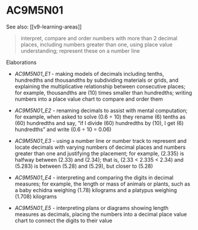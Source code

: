 
# AC9M5N01 

See also: [[v9-learning-areas]]

> interpret, compare and order numbers with more than 2 decimal places, including numbers greater than one, using place value understanding; represent these on a number line

Elaborations


- _AC9M5N01_E1_ - making models of decimals including tenths, hundredths and thousandths by subdividing materials or grids, and explaining the multiplicative relationship between consecutive places; for example, thousandths are \(10\) times smaller than hundredths; writing numbers into a place value chart to compare and order them

- _AC9M5N01_E2_ - renaming decimals to assist with mental computation; for example, when asked to solve \(0.6 ÷ 10\) they rename \(6\) tenths as \(60\) hundredths and say, “if I divide \(60\) hundredths by \(10\), I get \(6\) hundredths” and write \(0.6 ÷ 10 = 0.06\)

- _AC9M5N01_E3_ - using a number line or number track to represent and locate decimals with varying numbers of decimal places and numbers greater than one and justifying the placement; for example, \(2.335\) is halfway between \(2.33\) and \(2.34\); that is, \(2.33 < 2.335 < 2.34\) and \(5.283\) is between \(5.28\) and \(5.29\), but closer to \(5.28\)

- _AC9M5N01_E4_ - interpreting and comparing the digits in decimal measures; for example, the length or mass of animals or plants, such as a baby echidna weighing \(1.78\) kilograms and a platypus weighing \(1.708\) kilograms

- _AC9M5N01_E5_ - interpreting plans or diagrams showing length measures as decimals, placing the numbers into a decimal place value chart to connect the digits to their value
